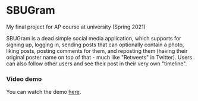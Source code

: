 # SBUGram
My final project for AP course at university (Spring 2021)

SBUGram is a dead simple social media application, which supports for signing up, logging in, sending posts that can
optionally contain a photo, liking posts, posting comments for them, and reposting them (having their original poster
name on top of that - much like "Retweets" in Twitter). Users can also follow other users and see their post in their
very own "timeline".

### Video demo
You can watch the demo [here](https://www.aparat.com/v/8vRMm).

